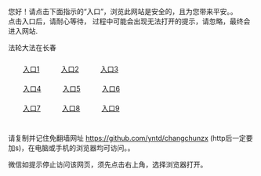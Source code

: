 您好！请点击下面指示的“入口”，浏览此网站是安全的，且为您带来平安。。 <br/>
点击入口后，请耐心等待， 过程中可能会出现无法打开的提示，请忽略，最终会进入网站. </br>

法轮大法在长春<br/>
<div style="padding:10px"><a style="margin:20px" target="_blank" href="https://diekpca7rp0cq.cloudfront.net/2Qpsp?xdgbo" id="ccLink1" rel="nofollow">入口1</a> <a target="_blank" style="margin:20px" href="https://d2c71gb2ybsx3h.cloudfront.net/2Qpsp?ukuvmgx" id="ccLink2" rel="nofollow">入口2</a> <a style="margin:20px" target="_blank" href="https://d2q3phab2stpit.cloudfront.net/2Qpsp?uukeh" id="ccLink3" rel="nofollow">入口3</a></div>

<div style="padding:10px" ><a style="margin:20px" target="_blank" href="https://diekpca7rp0cq.cloudfront.net/2Qpsp?xdgbo" id="ccLink4" rel="nofollow">入口4</a> <a style="margin:20px" href="https://d2c71gb2ybsx3h.cloudfront.net/2Qpsp?ukuvmgx" target="_blank" id="ccLink5" rel="nofollow">入口5</a> <a style="margin:20px" href="https://d2q3phab2stpit.cloudfront.net/2Qpsp?uukeh" target="_blank" id="ccLink6" rel="nofollow">入口6</a></div>

<div style="padding:10px"><a style="margin:20px" target="_blank" href="https://diekpca7rp0cq.cloudfront.net/2Qpsp?xdgbo" id="ccLink7" rel="nofollow">入口7</a> <a style="margin:20px" href="https://d2c71gb2ybsx3h.cloudfront.net/2Qpsp?ukuvmgx" target="_blank" id="ccLink8" rel="nofollow">入口8</a> <a style="margin:20px" target="_blank" href="https://d2q3phab2stpit.cloudfront.net/2Qpsp?uukeh" id="ccLink9" rel="nofollow">入口9</a></div>

<br/>



请复制并记住免翻墙网址 https://github.com/yntd/changchunzx (http后一定要加s)，在电脑或手机的浏览器均可访问。。<br/>

微信如提示停止访问该网页，须先点击右上角，选择浏览器打开。
